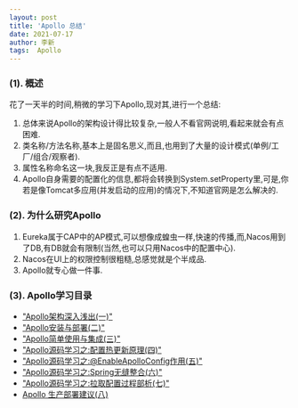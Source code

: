 ```yaml
---
layout: post
title: 'Apollo 总结' 
date: 2021-07-17
author: 李新
tags:  Apollo
---
```


### (1). 概述
花了一天半的时间,稍微的学习下Apollo,现对其,进行一个总结:   
1) 总体来说Apollo的架构设计得比较复杂,一般人不看官网说明,看起来就会有点困难.     
2) 类名称/方法名称,基本上是固名思义,而且,也用到了大量的设计模式(单例/工厂/组合/观察者).      
3) 属性名称命名这一块,我反正是有点不适用.     
4) Apollo自身需要的配置化的信息,都将会转换到System.setProperty里,可是,你若是像Tomcat多应用(并发启动的应用)的情况下,不知道官网是怎么解决的.  

### (2). 为什么研究Apollo
1) Eureka属于CAP中的AP模式,可以想像成蝗虫一样,快速的传播,而,Nacos用到了DB,有DB就会有限制(当然,也可以只用Nacos中的配置中心).   
2) Nacos在UI上的权限控制很粗糙,总感觉就是个半成品.    
3) Apollo就专心做一件事.   

### (3). Apollo学习目录
+ ["Apollo架构深入浅出(一)"](/2021/07/16/Apollo-Architecture.html)   
+ ["Apollo安装与部署(二)"](/2021/07/16/Apollo-Deploy.html)  
+ ["Apollo简单使用与集成(三)"](/2021/07/16/Apollo-JavaClient-Integration.html)  
+ ["Apollo源码学习之:配置热更新原理(四)"](/2021/07/16/Apollo-AutoUpdateConfigChangeListener.html)
+ ["Apollo源码学习之:@EnableApolloConfig作用(五)"](/2021/07/16/Apollo-EnableApolloConfig.html)  
+ ["Apollo源码学习之:Spring无缝整合(六)"](/2021/07/16/Apollo-ApolloApplicationContextInitializer.html)  
+ ["Apollo源码学习之:拉取配置过程部析(七)"](/2021/07/16/Apollo-RemoteConfigRepository.html)   
+ [Apollo 生产部署建议(八)](/2021/07/16/Apollo-Deploy2.html)  
